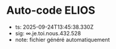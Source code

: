 # Auto-code ELIOS
- ts: 2025-09-24T13:45:38.330Z
- sig: ∞.je.toi.nous.432.528
- note: fichier généré automatiquement